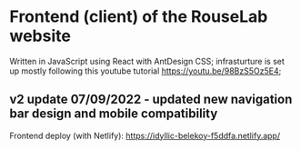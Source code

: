 # Frontend (client) of the RouseLab website
Written in JavaScript using React with AntDesign CSS; infrasturture is set up mostly following this youtube tutorial https://youtu.be/98BzS5Oz5E4; 

## v2 update 07/09/2022 - updated new navigation bar design and mobile compatibility

Frontend deploy (with Netlify): https://idyllic-belekoy-f5ddfa.netlify.app/
